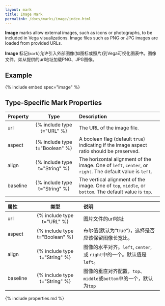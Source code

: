 ```yaml
---
layout: mark
title: Image Mark
permalink: /docs/marks/image/index.html
---
```


**Image** marks allow external images, such as icons or photographs, to be included in Vega visualizations. Image files such as PNG or JPG images are loaded from provided URLs.

**Image** 标记(`mark`)允许引入外部图像(如图标或照片)到Vega可视化图表中。图像文件，如从提供的url地址加载PNG、JPG图像。

## Example

{% include embed spec="image" %}

## Type-Specific Mark Properties

| Property            | Type                           | Description   |
| :------------------ | :----------------------------: | :------------ |
| url                 | {% include type t="URL" %}     | The URL of the image file. |
| aspect              | {% include type t="Boolean" %} | A boolean flag (default `true`) indicating if the image aspect ratio should be preserved.|
| align               | {% include type t="String" %}  | The horizontal alignment of the image. One of `left`, `center`, or `right`. The default value is `left`.|
| baseline            | {% include type t="String" %}  | The vertical alignment of the image. One of `top`, `middle`, or `bottom`. The default value is `top`.|

| 属性            | 类型                           | 说明   |
| :------------------ | :----------------------------: | :------------ |
| url                 | {% include type t="URL" %}     | 图片文件的url地址 |
| aspect              | {% include type t="Boolean" %} | 布尔值(默认为“true”)，选择是否应该保留图像长宽比。|
| align               | {% include type t="String" %}  | 图像的水平对齐。`left`, `center`, 或 `right`中的一个。默认值是`left`。|
| baseline            | {% include type t="String" %}  | 图像的垂直对齐配置，`top`、`middle`或`bottom`中的一个，默认为`top`|

{% include properties.md %}
